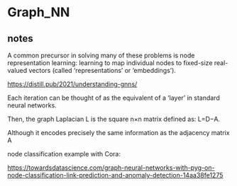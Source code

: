 # Graph_NN
 
## notes
A common precursor in solving many of these problems is node representation learning: learning to map individual nodes to fixed-size real-valued vectors (called ‘representations’ or ‘embeddings’).

https://distill.pub/2021/understanding-gnns/

Each iteration can be thought of as the equivalent of a ‘layer’ in standard neural networks.

Then, the graph Laplacian L is the square n×n matrix defined as: L=D−A.

Although it encodes precisely the same information as the adjacency matrix A

node classification example with Cora:

https://towardsdatascience.com/graph-neural-networks-with-pyg-on-node-classification-link-prediction-and-anomaly-detection-14aa38fe1275

